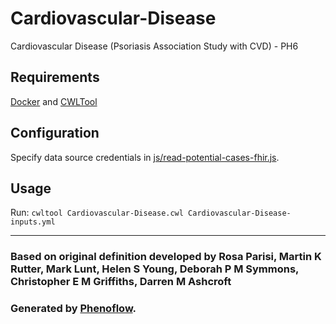 # Cardiovascular-Disease

Cardiovascular Disease (Psoriasis Association Study with CVD) - PH6

## Requirements

[Docker](https://docs.docker.com/install/) and [CWLTool](https://github.com/common-workflow-language/cwltool#install)

## Configuration

Specify data source credentials in [js/read-potential-cases-fhir.js](js/read-potential-cases-fhir.js).

## Usage

Run: `cwltool Cardiovascular-Disease.cwl Cardiovascular-Disease-inputs.yml`

***

### Based on original definition developed by Rosa Parisi, Martin K Rutter, Mark Lunt, Helen S Young, Deborah P M Symmons, Christopher E M Griffiths, Darren M Ashcroft
### Generated by [Phenoflow](https://kclhi.org/phenoflow).

